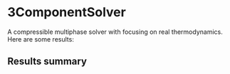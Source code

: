 # 3ComponentSolver

A compressible multiphase solver with focusing on real thermodynamics. Here are some results:

## Results summary


